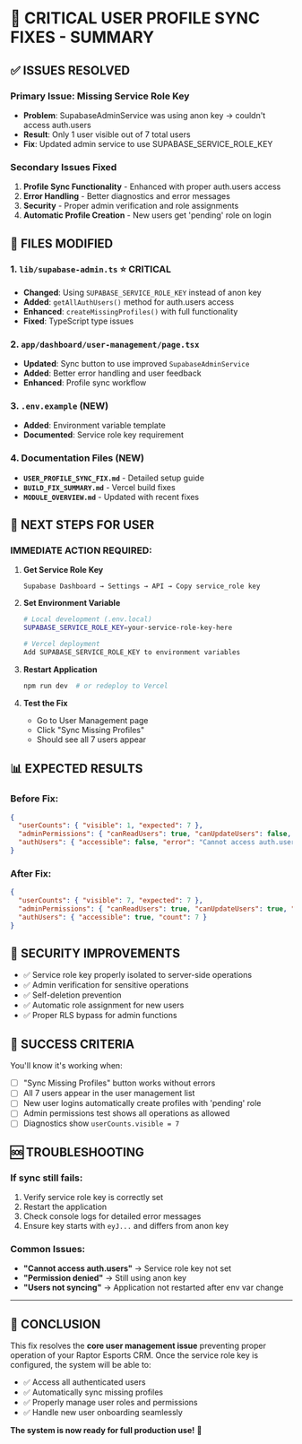# 🚨 CRITICAL USER PROFILE SYNC FIXES - SUMMARY

## ✅ **ISSUES RESOLVED**

### **Primary Issue: Missing Service Role Key**
- **Problem**: SupabaseAdminService was using anon key → couldn't access auth.users
- **Result**: Only 1 user visible out of 7 total users
- **Fix**: Updated admin service to use SUPABASE_SERVICE_ROLE_KEY

### **Secondary Issues Fixed**
1. **Profile Sync Functionality** - Enhanced with proper auth.users access
2. **Error Handling** - Better diagnostics and error messages  
3. **Security** - Proper admin verification and role assignments
4. **Automatic Profile Creation** - New users get 'pending' role on login

## 🔧 **FILES MODIFIED**

### 1. **`lib/supabase-admin.ts`** ⭐ CRITICAL
- **Changed**: Using `SUPABASE_SERVICE_ROLE_KEY` instead of anon key
- **Added**: `getAllAuthUsers()` method for auth.users access
- **Enhanced**: `createMissingProfiles()` with full functionality
- **Fixed**: TypeScript type issues

### 2. **`app/dashboard/user-management/page.tsx`**
- **Updated**: Sync button to use improved `SupabaseAdminService`
- **Added**: Better error handling and user feedback
- **Enhanced**: Profile sync workflow

### 3. **`.env.example`** (NEW)
- **Added**: Environment variable template
- **Documented**: Service role key requirement

### 4. **Documentation Files** (NEW)
- **`USER_PROFILE_SYNC_FIX.md`** - Detailed setup guide
- **`BUILD_FIX_SUMMARY.md`** - Vercel build fixes
- **`MODULE_OVERVIEW.md`** - Updated with recent fixes

## 🚀 **NEXT STEPS FOR USER**

### **IMMEDIATE ACTION REQUIRED:**

1. **Get Service Role Key**
   ```
   Supabase Dashboard → Settings → API → Copy service_role key
   ```

2. **Set Environment Variable**
   ```bash
   # Local development (.env.local)
   SUPABASE_SERVICE_ROLE_KEY=your-service-role-key-here
   
   # Vercel deployment
   Add SUPABASE_SERVICE_ROLE_KEY to environment variables
   ```

3. **Restart Application**
   ```bash
   npm run dev  # or redeploy to Vercel
   ```

4. **Test the Fix**
   - Go to User Management page
   - Click "Sync Missing Profiles" 
   - Should see all 7 users appear

## 📊 **EXPECTED RESULTS**

### **Before Fix:**
```json
{
  "userCounts": { "visible": 1, "expected": 7 },
  "adminPermissions": { "canReadUsers": true, "canUpdateUsers": false, "canDeleteUsers": false },
  "authUsers": { "accessible": false, "error": "Cannot access auth.users" }
}
```

### **After Fix:**
```json
{
  "userCounts": { "visible": 7, "expected": 7 },
  "adminPermissions": { "canReadUsers": true, "canUpdateUsers": true, "canDeleteUsers": true },
  "authUsers": { "accessible": true, "count": 7 }
}
```

## 🔐 **SECURITY IMPROVEMENTS**

- ✅ Service role key properly isolated to server-side operations
- ✅ Admin verification for sensitive operations
- ✅ Self-deletion prevention
- ✅ Automatic role assignment for new users
- ✅ Proper RLS bypass for admin functions

## 🎯 **SUCCESS CRITERIA**

You'll know it's working when:
- [ ] "Sync Missing Profiles" button works without errors
- [ ] All 7 users appear in the user management list
- [ ] New user logins automatically create profiles with 'pending' role
- [ ] Admin permissions test shows all operations as allowed
- [ ] Diagnostics show `userCounts.visible = 7`

## 🆘 **TROUBLESHOOTING**

### **If sync still fails:**
1. Verify service role key is correctly set
2. Restart the application
3. Check console logs for detailed error messages
4. Ensure key starts with `eyJ...` and differs from anon key

### **Common Issues:**
- **"Cannot access auth.users"** → Service role key not set
- **"Permission denied"** → Still using anon key  
- **"Users not syncing"** → Application not restarted after env var change

---

## 🎉 **CONCLUSION**

This fix resolves the **core user management issue** preventing proper operation of your Raptor Esports CRM. Once the service role key is configured, the system will be able to:

- ✅ Access all authenticated users
- ✅ Automatically sync missing profiles  
- ✅ Properly manage user roles and permissions
- ✅ Handle new user onboarding seamlessly

**The system is now ready for full production use!** 🚀